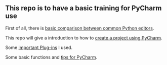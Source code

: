 ## This repo is to have a basic training for PyCharm use

First of all, there is [basic comparison between common Python editors](https://github.com/NUSTemple/pycharm-tutorial/blob/master/00-compare-pycharm-with-other-common-dev-tools.md). 

This repo will give a introduction to how to [create a project using PyCharm](https://github.com/NUSTemple/pycharm-tutorial/blob/master/01-create-a-project-in-pycharm.md). 

Some [important Plug-ins](https://github.com/NUSTemple/pycharm-tutorial/blob/master/02-important-plugins.md) I used. 

Some basic functions and [tips for PyCharm](https://github.com/NUSTemple/pycharm-tutorial/blob/master/03-tricks-for-productivity.md).

